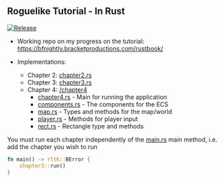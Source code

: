 ## Roguelike Tutorial - In Rust
[![Release](https://github.com/FlyingCowMooMoo/rust-game-roguelike/actions/workflows/release.yml/badge.svg)](https://github.com/FlyingCowMooMoo/rust-game-roguelike/actions/workflows/release.yml)

* Working repo on my progress on the tutorial: https://bfnightly.bracketproductions.com/rustbook/

* Implementations:
  * Chapter 2: [chapter2.rs](src/chapter2.rs)
  * Chapter 3: [chapter3.rs](src/chapter3.rs)
  * Chapter 4: [/chapter4](src/chapter4)
    * [chapter4.rs](src/chapter4/chapter4.rs) - Main for running the application
    * [components.rs](src/chapter4/components.rs) - The components for the ECS
    * [map.rs](src/chapter4/map.rs) - Types and methods for the map/world
    * [player.rs](src/chapter4/player.rs) - Methods for player input
    * [rect.rs](src/chapter4/rect.rs) - Rectangle type and methods

You must run each chapter independently of the [main.rs](src/main.rs) main method, i.e. add the chapter you wish to run
```rust
fn main() -> rltk::BError {
    chapter3::run()
}
```
